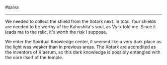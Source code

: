 #salva

---

We needed to collect the shield from the Xotark next. In total, four shields are needed to be worthy of the Kahoshita's soul, as Vyrx told me. Since it leads me to the relic, it's worth the risk I suppose.

We enter the Spiritual Knowledge center, it seemed like a very dark place as the light was weaker than in previous areas. The Xotark are accredited as the inventors of K'aerum, so this dark knowledge is possibly entangled with the core itself of the temple.
